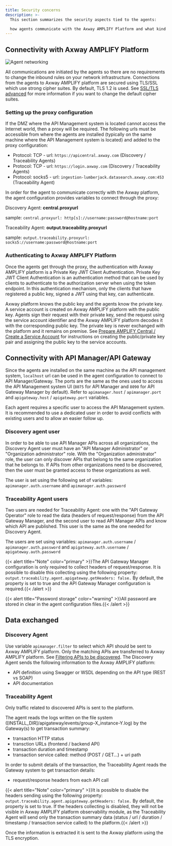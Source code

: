 ```yaml
---
title: Security concerns
description: >-
  This section summarizes the security aspects tied to the agents:

  how agents communicate with the Axway AMPLIFY Platform and what kind of data is sent?
---
```

## Connectivity with Axway AMPLIFY Platform

![Agent networking](/Images/central/connect-api-manager/agents-proxy2.png "Agent networking")

All communications are initiated by the agents so there are no requirements to change the inbound rules on your network infrastructure. Connections from the agents to Axway AMPLIFY platform are secured using TLS/SSL which use strong cipher suites. By default, TLS 1.2 is used. See [SSL/TLS advanced](https://docs.axway.com/bundle/axway-open-docs/page/docs/central/connect-api-manager/ssl-tls-advanced/index.html) for more information if you want to change the default cipher suites.

### Setting up the proxy configuration

If the DMZ where the API Management system is located cannot access the Internet world, then a proxy will be required. The following urls must be accessible from where the agents are installed (typically on the same machine where the API Management system is located) and added to the proxy configuration:

* Protocol: TCP - url: `https://apicentral.axway.com`  (Discovery / Traceability Agents)
* Protocol: TCP - url: `https://login.axway.com` (Discovery / Traceability Agents)
* Protocol: socks5 - url: `ingestion-lumberjack.datasearch.axway.com:453` (Traceability Agent)

In order for the agent to communicate correctly with the Axway platform, the agent configuration provides variables to connect through the proxy:

Discovery Agent: **central.proxyurl**

sample: `central.proxyurl: http[s]://username:password@hostname:port`

Traceability Agent: **output.traceability.proxyurl**

sample: `output.traceability.proxyurl: socks5://username:password@hostname:port`

### Authenticating to Axway AMPLIFY Platform

Once the agents get through the proxy, the authentication with Axway AMPLIFY platform is a Private Key JWT Client Authentication. Private Key JWT Client Authentication is an authentication method that can be used by clients to authenticate to the authorization server when using the token endpoint. In this authentication mechanism, only the clients that have registered a public key, signed a JWT using that key, can authenticate.

Axway platform knows the public key and the agents know the private key. A service account is created on Axway AMPLIFY platform with the public key. Agents sign their request with their private key, send the request using the service account identifier and the Axway AMPLIFY platform decodes it with the corresponding public key. The private key is never exchanged with the platform and it remains on premise.  See [Prepare AMPLIFY Central / Create a Service Account](https://docs.axway.com/bundle/axway-open-docs/page/docs/central/connect-api-manager/prepare-amplify-central/index.html) for instructions on creating the public/private key pair and assigning the public key to the service accounts.

## Connectivity with API Manager/API Gateway

Since the agents are installed on the same machine as the API management system, `localhost` url can be used in the agent configuration to connect to API Manager/Gateway. The ports are the same as the ones used to access the API Management system UI (`8075` for API Manager and `8090` for API Gateway Manager by default). Refer to `apimanager.host` / `apimanager.port` and `apigateway.host` / `apigateway.port` variables.

Each agent requires a specific user to access the API Management system. It is recommended to use a dedicated user in order to avoid conflicts with existing users and to allow an easier follow up.

### Discovery agent user

In order to be able to use API Manager APIs across all organizations, the Discovery Agent user must have an "API Manager Administrator" or "Organization administrator" role. With the "Organization administrator" role, the user can only discover APIs that belong to the same organization that he belongs to. If APIs from other organizations need to be discovered, then the user must be granted access to these organizations as well.  

The user is set using the following set of variables: `apimanager.auth.username` and `apimanager.auth.password`

### Traceability Agent users

Two users are needed for Traceability Agent: one with the "API Gateway Operator" role to read the data (headers of request/response) from the API Gateway Manager, and the second user to read API Manager APIs and know which API are published. This user is the same as the one needed for Discovery Agent.  

The users are set using variables: `apimanager.auth.username` / `apimanager.auth.password` and `apigateway.auth.username` / `apigateway.auth.password`

{{< alert title="Note" color="primary" >}}The API Gateway Manager configuration is only required to collect headers of request/response. It is possible to disable this collecting using the following property:  `output.traceability.agent.apigateway.getHeaders: false.` By default, the property is set to true and the API Gateway Manager configuration is required.{{< /alert >}}

{{< alert title="Password storage" color="warning" >}}All password are stored in clear in the agent configuration files.{{< /alert >}}

## Data exchanged

### Discovery Agent

Use variable `apimanager.filter` to select which API should be sent to Axway AMPLIFY platform. Only the matching APIs are transferred to Axway AMPLIFY platform. See [Filtering APIs to be discovered](docs/central/connect-api-manager/filtering-apis-to-be-discovered/). The Discovery Agent sends the following information to the Axway AMPLIFY platform:

* API definition using Swagger or WSDL depending on the API type (REST vs SOAP)
* API documentation

### Traceability Agent

Only traffic related to discovered APIs is sent to the platform.

The agent reads the logs written on the file system (\[INSTALL_DIR]/apigateway/events/group-X_instance-Y.log) by the Gateway(s) to get transaction summary:

* transaction HTTP status
* transction URLs (frontend / backend API)
* transaction duration and timestamp
* transaction service called: method (POST / GET...) + uri path

In order to submit details of the transaction, the Traceability Agent reads the Gateway system to get transaction details:

* request/response headers from each API call  

{{< alert title="Note" color="primary" >}}It is possible to disable the headers sending using the following property:  `output.traceability.agent.apigateway.getHeaders: false.` By default, the property is set to true. If the headers collecting is disabled, they will not be visible in Axway AMPLIFY platform observability module, as the Traceability Agent will send only the transaction summary data (status / url / duration / timestamp / transaction service called) to the platform.{{< /alert >}}

Once the information is extracted it is sent to the Axway platform using the TLS encryption.
